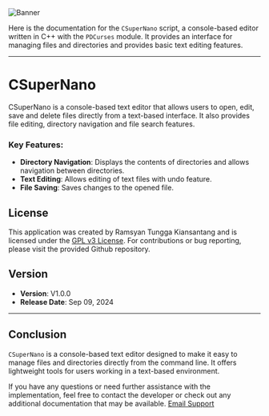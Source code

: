 <img src="https://repository-images.githubusercontent.com/847198464/b36c0223-b3fa-4846-8f82-21e1b48d7021" alt="Banner" style="max-width: 100%; height: auto;" />

Here is the documentation for the `CSuperNano` script, a console-based editor written in C++ with the `PDCurses` module. It provides an interface for managing files and directories and provides basic text editing features. 

---
# CSuperNano
CSuperNano is a console-based text editor that allows users to open, edit, save and delete files directly from a text-based interface. It also provides file editing, directory navigation and file search features.

### Key Features:
- **Directory Navigation**: Displays the contents of directories and allows navigation between directories.
- **Text Editing**: Allows editing of text files with undo feature.
- **File Saving**: Saves changes to the opened file.

## License
This application was created by Ramsyan Tungga Kiansantang and is licensed under the [GPL v3 License](https://github.com/LcfherShell/SuperNano/blob/V1.0.0/GPL-3.0.txt). For contributions or bug reporting, please visit the provided Github repository.

## Version
- **Version**: V1.0.0
- **Release Date**: Sep 09, 2024

---

## Conclusion
`CSuperNano` is a console-based text editor designed to make it easy to manage files and directories directly from the command line. It offers lightweight tools for users working in a text-based environment.

If you have any questions or need further assistance with the implementation, feel free to contact the developer or check out any additional documentation that may be available. [Email Support](mailto:alfiandecker2@gmail.com,ramstungga2@gmail.com)
